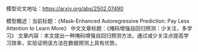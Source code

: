 模型论文地址：https://arxiv.org/abs/2502.07490

模型概述：当前标题：《Mask-Enhanced Autoregressive Prediction: Pay Less Attention to Learn More》
中文文章标题：《掩码增强自回归预测：少关注，多学习》
文章内容：本文提出一种掩码增强自回归预测方法，通过减少关注点提高学习效率，实验证明该方法在数据预测上具有优势。
